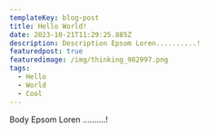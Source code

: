 ```yaml
---
templateKey: blog-post
title: Hello World!
date: 2023-10-21T11:29:25.885Z
description: Description Epsom Loren..........!
featuredpost: true
featuredimage: /img/thinking_982997.png
tags:
  - Hello
  - World
  - Cool
---
```

Body Epsom Loren ..........!